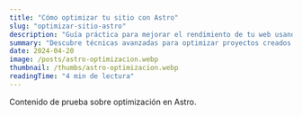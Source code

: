 ```yaml
---
title: "Cómo optimizar tu sitio con Astro"
slug: "optimizar-sitio-astro"
description: "Guía práctica para mejorar el rendimiento de tu web usando Astro."
summary: "Descubre técnicas avanzadas para optimizar proyectos creados con Astro y lograr tiempos de carga impresionantes."
date: 2024-04-20
image: /posts/astro-optimizacion.webp
thumbnail: /thumbs/astro-optimizacion.webp
readingTime: "4 min de lectura"
---
```


Contenido de prueba sobre optimización en Astro.
